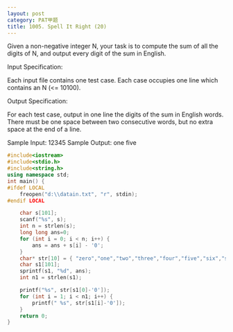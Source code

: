 ```yaml
---
layout: post
category: PAT甲题
title: 1005. Spell It Right (20)
---
```

Given a non-negative integer N, your task is to compute the sum of all the digits of N, and output every digit of the sum in English.

Input Specification:

Each input file contains one test case. Each case occupies one line which contains an N (<= 10100).

Output Specification:

For each test case, output in one line the digits of the sum in English words. There must be one space between two consecutive words, but no extra space at the end of a line.

Sample Input:
12345
Sample Output:
one five

```c++
#include<iostream>
#include<stdio.h>
#include<string.h>
using namespace std;
int main() {
#ifdef LOCAL
	freopen("d:\\datain.txt", "r", stdin);
#endif LOCAL

	char s[101];
	scanf("%s", s);
	int n = strlen(s);
	long long ans=0;
	for (int i = 0; i < n; i++) {
		ans = ans + s[i] - '0';
	}
	char* str[10] = { "zero","one","two","three","four","five","six","seven","eight","nine" };
	char s1[101];
	sprintf(s1, "%d", ans);
	int n1 = strlen(s1);

	printf("%s", str[s1[0]-'0']);
	for (int i = 1; i < n1; i++) {
		printf(" %s", str[s1[i]-'0']);
	}
	return 0;
}
```